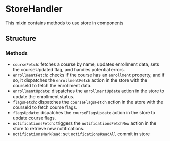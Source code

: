 StoreHandler                   
===============
This mixin contains methods to use store in components 

## Structure

### Methods
- `courseFetch`: fetches a course by name, updates enrollment data, sets the courseUpdated flag, and handles potential errors.  
- `enrollmentFetch`: checks if the course has an `enrollment` property, and if so, it dispatches the `enrollmentFetch` action in the store with the courseId to fetch the enrollment data.
- `enrollmentUpdate`: dispatches the `enrollmentUpdate` action in the store to update the enrollment status.  
- `flagsFetch`: dispatches the `courseFlagsFetch` action in the store with the courseId to fetch course flags.
- `flagsUpdate`: dispatches the `courseFlagsUpdate` action in the store to update course flags.
- `notificationsFetch`: triggers the `notificationsFetchNew` action in the store to retrieve new notifications.
- `notificationsMarkRead`: set `notificationsReadAll` commit in store 

